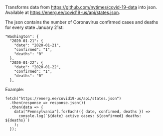 Transforms data from https://github.com/nytimes/covid-19-data into json. Available at https://energ.ee/covid19-us/api/states.json.

The json contains the number of Coronavirus confirmed cases and deaths for every state January 21st:

```
"Washington": {
  "2020-01-21": {
    "date": "2020-01-21",
    "confirmed": "1",
    "deaths": "0"
  },
  "2020-01-22": {
    "date": "2020-01-22",
    "confirmed": "1",
    "deaths": "0"
  },
  ```

Example:

```
fetch("https://energ.ee/covid19-us/api/states.json")
  .then(response => response.json())
  .then(data => {
    data["Pennsylvania"].forEach(({ date, confirmed, deaths }) =>
      console.log(`${date} active cases: ${confirmed} deaths: ${deaths}`)
    );
  });
```
